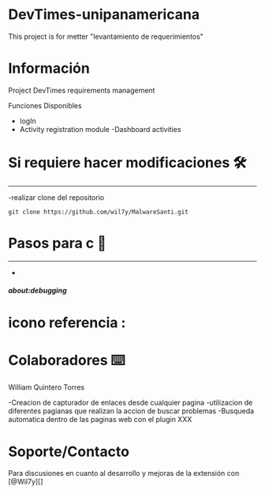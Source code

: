 # DevTimes-unipanamericana
This project is for metter "levantamiento de requerimientos"

# Información
Project DevTimes requirements management

Funciones Disponibles
- logIn
- Activity registration module
-Dashboard activities

# Si requiere hacer modificaciones 🛠️
- - - - - - - - - - - - - - - - - - - - - - - - -
-realizar clone del repositorio
```
git clone https://github.com/wil7y/MalwareSanti.git
```

# Pasos para c 🚀
- - - - - - - - - - - - - - - - - - - - - - - - -

-

##### about:debugging


# icono referencia :

# Colaboradores ⌨️

William Quintero Torres

-Creacion de capturador de enlaces desde cualquier pagina
-utilizacion de diferentes pagianas que realizan la accion de buscar problemas
-Busqueda automatica dentro de las paginas web con el plugin XXX

# Soporte/Contacto
Para discusiones en cuanto al desarrollo y mejoras de la extensión con [@Wil7y][]
